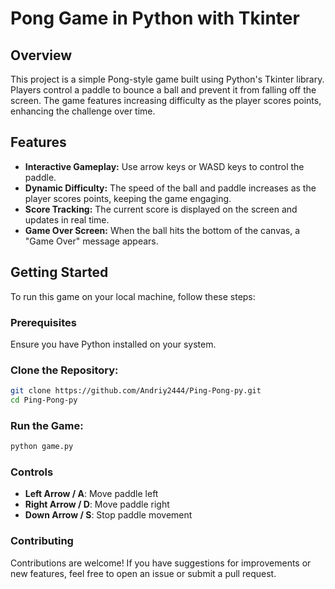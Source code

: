 # **Pong Game in Python with Tkinter**


## **Overview**
This project is a simple Pong-style game built using Python's Tkinter library. Players control a paddle to bounce a ball and prevent it from falling off the screen. The game features increasing difficulty as the player scores points, enhancing the challenge over time.


## **Features**
- **Interactive Gameplay:** Use arrow keys or WASD keys to control the paddle.
- **Dynamic Difficulty:** The speed of the ball and paddle increases as the player scores points, keeping the game engaging.
- **Score Tracking:** The current score is displayed on the screen and updates in real time.
- **Game Over Screen:** When the ball hits the bottom of the canvas, a "Game Over" message appears.


## **Getting Started**
To run this game on your local machine, follow these steps:


### **Prerequisites**
Ensure you have Python installed on your system.


### **Clone the Repository:**
```bash
git clone https://github.com/Andriy2444/Ping-Pong-py.git
cd Ping-Pong-py
```


### **Run the Game:**
```bash
python game.py
```


### **Controls**
- **Left Arrow / A**: Move paddle left
- **Right Arrow / D**: Move paddle right
- **Down Arrow / S**: Stop paddle movement

  
### **Contributing**
Contributions are welcome! If you have suggestions for improvements or new features, feel free to open an issue or submit a pull request.
